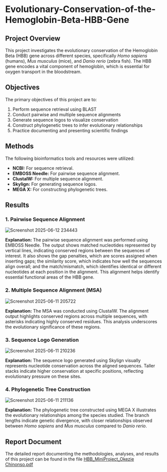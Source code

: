# Evolutionary-Conservation-of-the-Hemoglobin-Beta-HBB-Gene
## Project Overview

This project investigates the evolutionary conservation of the Hemoglobin Beta (HBB) gene across different species, specifically *Homo sapiens* (humans), *Mus musculus* (mice), and *Danio rerio* (zebra fish). The HBB gene encodes a vital component of hemoglobin, which is essential for oxygen transport in the bloodstream.

## Objectives

The primary objectives of this project are to:

1. Perform sequence retrieval using BLAST
2. Conduct pairwise and multiple sequence alignments
3. Generate sequence logos to visualize conservation
4. Construct phylogenetic trees to infer evolutionary relationships
5. Practice documenting and presenting scientific findings

## Methods

The following bioinformatics tools and resources were utilized:

- **NCBI:** For sequence retrieval.
- **EMBOSS Needle:** For pairwise sequence alignment.
- **ClustalW:** For multiple sequence alignment.
- **Skylign:** For generating sequence logos.
- **MEGA X:** For constructing phylogenetic trees.

## Results

### 1. Pairwise Sequence Alignment

![Screenshot 2025-06-12 234443](https://github.com/user-attachments/assets/da4e1d7e-afbc-43f4-ac45-45e046039660)



**Explanation:** The pairwise sequence alignment was performed using EMBOSS Needle. The output shows matched nucleotides represented by vertical lines, indicating conserved regions between the sequences of interest. It also shows the gap penalties, which are scores assigned when inserting gaps; the similarity score, which indicates how well the sequences align overall; and the match/mismatch, which identifies identical or different nucleotides at each position in the alignment. This alignment helps identify essential functional areas of the HBB gene.

### 2. Multiple Sequence Alignment (MSA)

![Screenshot 2025-06-11 205722](https://github.com/user-attachments/assets/1c1295ac-c6d4-4237-bdf0-360d80676927)


**Explanation:** The MSA was conducted using ClustalW. The alignment output highlights conserved regions across multiple sequences, with asterisks indicating highly conserved residues. This analysis underscores the evolutionary significance of these regions.

### 3. Sequence Logo Generation

![Screenshot 2025-06-11 210236](https://github.com/user-attachments/assets/8eaca269-9080-4709-a677-8f1db55cab6b)


**Explanation:** The sequence logo generated using Skylign visually represents nucleotide conservation across the aligned sequences. Taller stacks indicate higher conservation at specific positions, reflecting evolutionary pressure on these sites.

### 4. Phylogenetic Tree Construction

![Screenshot 2025-06-11 211136](https://github.com/user-attachments/assets/b81e7132-922d-4f93-8620-a636c1b24305)


**Explanation:** The phylogenetic tree constructed using MEGA X illustrates the evolutionary relationships among the species studied. The branch lengths indicate genetic divergence, with closer relationships observed between *Homo sapiens* and *Mus musculus* compared to *Danio rerio*.

## Report Document

The detailed report documenting the methodologies, analyses, and results of this project can be found in the file [HBB_MiniProject_Okezie Chinonso.pdf](HBB_MiniProject_OkezieChinonso.pdf)

